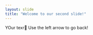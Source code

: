 ```yaml
---
layout: slide
title: "Welcome to our second slide!"
---
```

YOur texr🙌
Use the left arrow to go back!
